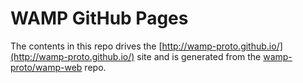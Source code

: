 # WAMP GitHub Pages

The contents in this repo drives the [http://wamp-proto.github.io/](http://wamp-proto.github.io/) site and is generated from the [wamp-proto/wamp-web](https://github.com/wamp-proto/wamp-web) repo.
